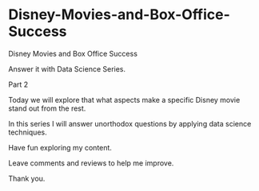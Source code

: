 # Disney-Movies-and-Box-Office-Success
Disney Movies and Box Office Success

Answer it with Data Science Series.

Part 2

Today we will explore that what aspects make a specific Disney movie stand out from the rest.

In this series I will answer unorthodox questions by applying data science techniques.

Have fun exploring my content.

Leave comments and reviews to help me improve.

Thank you.
